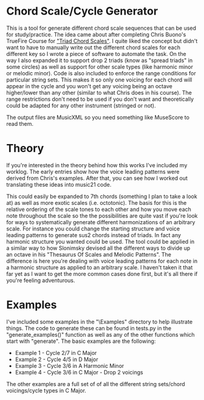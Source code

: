 # Chord Scale/Cycle Generator
This is a tool for generate different chord scale sequences that can be used for study/practice. The idea came about after completing Chris Buono's TrueFire Course for ["Triad Chord Scales"](https://truefire.com/guitar-gym/triad-chord-scales-major/c753). I quite liked the concept but didn't want to have to manually write out the different chord scales for each different key so I wrote a piece of software to automate the task. On the way I also expanded it to support drop 2 triads (know as "spread triads" in some circles) as well as support for other scale types (like harmonic minor or melodic minor). Code is also included to enforce the range conditions for particular string sets. This makes it so only one voicing for each chord will appear in the cycle and you won't get any voicing being an octave higher/lower than any other (similar to what Chris does in his course). The range restrictions don't need to be used if you don't want and theoretically could be adapted for any other instrument (stringed or not).

The output files are MusicXML so you need something like MuseScore to read them.


# Theory
If you're interested in the theory behind how this works I've included my worklog. The early entries show how the voice leading patterns were derived from Chris's examples. After that, you can see how I worked out translating these ideas into music21 code.

This could easily be expanded to 7th chords (something I plan to take a look at) as well as more exotic scales (i.e. octotonic). The basis for this is the relative ordering of the scale tones to each other and how you move each note throughout the scale so the the possibilities are quite vast if you're look for ways to systematically generate different harmonizations of an arbitrary scale. For instance you could change the starting structure and voice leading patterns to generate sus2 chords instead of triads. In fact any harmonic structure you wanted could be used. The tool could be applied in a similar way to how Slonimsky devised all the different ways to divide up an octave in his "Thesaurus Of Scales and Melodic Patterns". The difference is here you're dealing with voice leading patterns for each note in a harmonic structure as applied to an arbitrary scale. I haven't taken it that far yet as I want to get the more common cases done first, but it's all there if you're feeling adventurous.

# Examples
I've included some examples in the "\Examples" directory to help illustrate things. The code to generate these can be found in tests.py in the "generate_examples()" function as well as any of the other functions which start with "generate". The basic examples are the following:

* Example 1 - Cycle 2/7 in C Major
* Example 2 - Cycle 4/5 in D Major
* Example 3 - Cycle 3/6 in A Harmonic Minor
* Example 4 - Cycle 3/6 in C Major - Drop 2 voicings

The other examples are a full set of of all the different string sets/chord voicings/cycle types in C Major.
